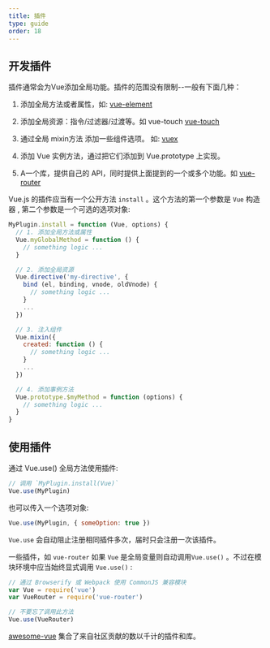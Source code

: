 ```yaml
---
title: 插件
type: guide
order: 18
---
```


## 开发插件


插件通常会为Vue添加全局功能。插件的范围没有限制--一般有下面几种：

1. 添加全局方法或者属性，如: [vue-element](https://github.com/vuejs/vue-element) 

2. 添加全局资源：指令/过滤器/过渡等。如 vue-touch [vue-touch](https://github.com/vuejs/vue-touch)

3. 通过全局 mixin方法 添加一些组件选项。 如: [vuex](https://github.com/vuejs/vuex)

4. 添加 Vue 实例方法，通过把它们添加到 Vue.prototype 上实现。

5. A一个库，提供自己的 API，同时提供上面提到的一个或多个功能。如 [vue-router](https://github.com/vuejs/vue-router)

Vue.js 的插件应当有一个公开方法 `install` 。这个方法的第一个参数是 `Vue` 构造器 , 第二个参数是一个可选的选项对象:

``` js
MyPlugin.install = function (Vue, options) {
  // 1. 添加全局方法或属性
  Vue.myGlobalMethod = function () {
    // something logic ...
  }

  // 2. 添加全局资源
  Vue.directive('my-directive', {
    bind (el, binding, vnode, oldVnode) {
      // something logic ...
    }
    ...
  })

  // 3. 注入组件
  Vue.mixin({
    created: function () {
      // something logic ...
    }
    ...
  })

  // 4. 添加事例方法
  Vue.prototype.$myMethod = function (options) {
    // something logic ...
  }
}
```

## 使用插件

通过 Vue.use() 全局方法使用插件:

``` js
// 调用 `MyPlugin.install(Vue)`
Vue.use(MyPlugin)
```

也可以传入一个选项对象:

``` js
Vue.use(MyPlugin, { someOption: true })
```

`Vue.use` 会自动阻止注册相同插件多次，届时只会注册一次该插件。

一些插件，如  `vue-router` 如果 `Vue` 是全局变量则自动调用`Vue.use()` 。不过在模块环境中应当始终显式调用  `Vue.use()` :

``` js
// 通过 Browserify 或 Webpack 使用 CommonJS 兼容模块
var Vue = require('vue')
var VueRouter = require('vue-router')

// 不要忘了调用此方法
Vue.use(VueRouter)
```

[awesome-vue](https://github.com/vuejs/awesome-vue#libraries--plugins) 集合了来自社区贡献的数以千计的插件和库。



